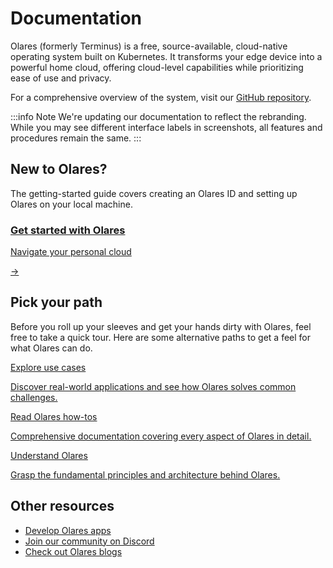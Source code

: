 # Documentation

Olares (formerly Terminus) is a free, source-available, cloud-native operating system built on Kubernetes. It transforms your edge device into a powerful home cloud, offering cloud-level capabilities while prioritizing ease of use and privacy.

For a comprehensive overview of the system, visit our [GitHub repository](https://github.com/beclab/olares).

:::info Note
We're updating our documentation to reflect the rebranding. While you may see different interface labels in screenshots, all features and procedures remain the same.
:::

## New to Olares?

The getting-started guide covers creating an Olares ID and setting up Olares on your local machine. 

<div class="cta">
  <a href="./get-started/">
    <div class="content">
      <h3>Get started with Olares</h3>
      <p>Navigate your personal cloud</p>
    </div>
    <div class="arrow">→</div>
  </a>
</div>

## Pick your path

Before you roll up your sleeves and get your hands dirty with Olares, feel free to take a quick tour. Here are some alternative paths to get a feel for what Olares can do.

<div class="cta-container">
  <a href="./use-cases/" class="cta-link">
    <p class="cta-title">Explore use cases</p>
    <p class="cta-description">Discover real-world applications and see how Olares solves common challenges.</p>
  </a>
  <a href="./tasks/" class="cta-link">
    <p class="cta-title">Read Olares how-tos</p>
    <p class="cta-description">Comprehensive documentation covering every aspect of Olares in detail.</p>
  </a>
  <a href="./concepts/" class="cta-link">
    <p class="cta-title">Understand Olares</p>
    <p class="cta-description">Grasp the fundamental principles and architecture behind Olares.</p>
  </a>
</div>


## Other resources

- [Develop Olares apps](../developer/develop/)
- [Join our community on Discord](https://discord.com/invite/BzfqrgQPDK)
- [Check out Olares blogs](https://jointerminus.medium.com/)